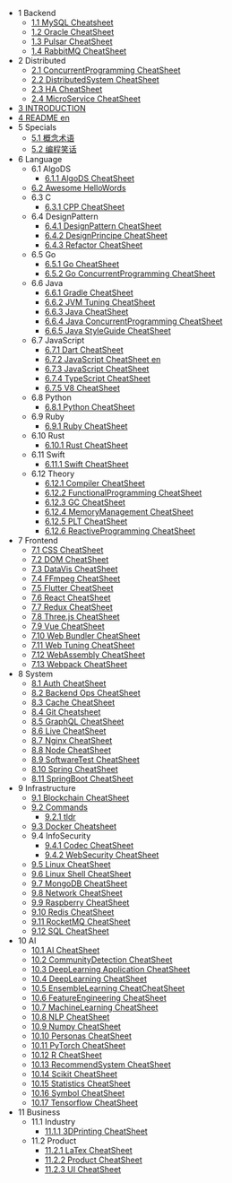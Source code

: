   - 1 Backend
    - [1.1 MySQL Cheatsheet](/Backend/MySQL-Cheatsheet.md)
    - [1.2 Oracle CheatSheet](/Backend/Oracle-CheatSheet.md)
    - [1.3 Pulsar CheatSheet](/Backend/Pulsar-CheatSheet.md)
    - [1.4 RabbitMQ CheatSheet](/Backend/RabbitMQ-CheatSheet.md)
  - 2 Distributed
    - [2.1 ConcurrentProgramming CheatSheet](/Distributed/ConcurrentProgramming-CheatSheet.md)
    - [2.2 DistributedSystem CheatSheet](/Distributed/DistributedSystem-CheatSheet.md)
    - [2.3 HA CheatSheet](/Distributed/HA-CheatSheet.md)
    - [2.4 MicroService CheatSheet](/Distributed/MicroService-CheatSheet.md)
  - [3 INTRODUCTION](/INTRODUCTION.md)
  - [4 README en](/README-en.md)
  - 5 Specials
    - [5.1 概念术语](/Specials/概念术语.md)
    - [5.2 编程笑话](/Specials/编程笑话.md)
  - 6 Language
    - 6.1 AlgoDS
      - [6.1.1 AlgoDS CheatSheet](/Language/AlgoDS/AlgoDS-CheatSheet.md)
    - [6.2 Awesome HelloWords](/Language/Awesome-HelloWords.md)
    - 6.3 C
      - [6.3.1 CPP CheatSheet](/Language/C/CPP-CheatSheet.md)
    - 6.4 DesignPattern
      - [6.4.1 DesignPattern CheatSheet](/Language/DesignPattern/DesignPattern-CheatSheet.md)
      - [6.4.2 DesignPrincipe CheatSheet](/Language/DesignPattern/DesignPrincipe-CheatSheet.md)
      - [6.4.3 Refactor CheatSheet](/Language/DesignPattern/Refactor-CheatSheet.md)
    - 6.5 Go
      - [6.5.1 Go CheatSheet](/Language/Go/Go-CheatSheet.md)
      - [6.5.2 Go ConcurrentProgramming CheatSheet](/Language/Go/Go-ConcurrentProgramming-CheatSheet.md)
    - 6.6 Java
      - [6.6.1 Gradle CheatSheet](/Language/Java/Gradle-CheatSheet.md)
      - [6.6.2 JVM Tuning CheatSheet](/Language/Java/JVM-Tuning-CheatSheet.md)
      - [6.6.3 Java CheatSheet](/Language/Java/Java-CheatSheet.md)
      - [6.6.4 Java ConcurrentProgramming CheatSheet](/Language/Java/Java-ConcurrentProgramming-CheatSheet.md)
      - [6.6.5 Java StyleGuide CheatSheet](/Language/Java/Java-StyleGuide-CheatSheet.md)
    - 6.7 JavaScript
      - [6.7.1 Dart CheatSheet](/Language/JavaScript/Dart-CheatSheet.md)
      - [6.7.2 JavaScript CheatSheet en](/Language/JavaScript/JavaScript-CheatSheet-en.md)
      - [6.7.3 JavaScript CheatSheet](/Language/JavaScript/JavaScript-CheatSheet.md)
      - [6.7.4 TypeScript CheatSheet](/Language/JavaScript/TypeScript-CheatSheet.md)
      - [6.7.5 V8 CheatSheet](/Language/JavaScript/V8-CheatSheet.md)
    - 6.8 Python
      - [6.8.1 Python CheatSheet](/Language/Python/Python-CheatSheet.md)
    - 6.9 Ruby
      - [6.9.1 Ruby CheatSheet](/Language/Ruby/Ruby-CheatSheet.md)
    - 6.10 Rust
      - [6.10.1 Rust CheatSheet](/Language/Rust/Rust-CheatSheet.md)
    - 6.11 Swift
      - [6.11.1 Swift CheatSheet](/Language/Swift/Swift-CheatSheet.md)
    - 6.12 Theory
      - [6.12.1 Compiler CheatSheet](/Language/Theory/Compiler-CheatSheet.md)
      - [6.12.2 FunctionalProgramming CheatSheet](/Language/Theory/FunctionalProgramming-CheatSheet.md)
      - [6.12.3 GC CheatSheet](/Language/Theory/GC-CheatSheet.md)
      - [6.12.4 MemoryManagement CheatSheet](/Language/Theory/MemoryManagement-CheatSheet.md)
      - [6.12.5 PLT CheatSheet](/Language/Theory/PLT-CheatSheet.md)
      - [6.12.6 ReactiveProgramming CheatSheet](/Language/Theory/ReactiveProgramming-CheatSheet.md)
  - 7 Frontend
    - [7.1 CSS CheatSheet](/Frontend/CSS-CheatSheet.md)
    - [7.2 DOM CheatSheet](/Frontend/DOM-CheatSheet.md)
    - [7.3 DataVis CheatSheet](/Frontend/DataVis-CheatSheet.md)
    - [7.4 FFmpeg CheatSheet](/Frontend/FFmpeg-CheatSheet.md)
    - [7.5 Flutter CheatSheet](/Frontend/Flutter-CheatSheet.md)
    - [7.6 React CheatSheet](/Frontend/React-CheatSheet.md)
    - [7.7 Redux CheatSheet](/Frontend/Redux-CheatSheet.md)
    - [7.8 Three.js CheatSheet](/Frontend/Three.js-CheatSheet.md)
    - [7.9 Vue CheatSheet](/Frontend/Vue-CheatSheet.md)
    - [7.10 Web Bundler CheatSheet](/Frontend/Web-Bundler-CheatSheet.md)
    - [7.11 Web Tuning CheatSheet](/Frontend/Web-Tuning-CheatSheet.md)
    - [7.12 WebAssembly CheatSheet](/Frontend/WebAssembly-CheatSheet.md)
    - [7.13 Webpack CheatSheet](/Frontend/Webpack-CheatSheet.md)
  - 8 System
    - [8.1 Auth CheatSheet](/System/Auth-CheatSheet.md)
    - [8.2 Backend Ops CheatSheet](/System/Backend-Ops-CheatSheet.md)
    - [8.3 Cache CheatSheet](/System/Cache-CheatSheet.md)
    - [8.4 Git Cheatsheet](/System/Git-Cheatsheet.md)
    - [8.5 GraphQL CheatSheet](/System/GraphQL-CheatSheet.md)
    - [8.6 Live CheatSheet](/System/Live-CheatSheet.md)
    - [8.7 Nginx CheatSheet](/System/Nginx-CheatSheet.md)
    - [8.8 Node CheatSheet](/System/Node-CheatSheet.md)
    - [8.9 SoftwareTest CheatSheet](/System/SoftwareTest-CheatSheet.md)
    - [8.10 Spring CheatSheet](/System/Spring-CheatSheet.md)
    - [8.11 SpringBoot CheatSheet](/System/SpringBoot-CheatSheet.md)
  - 9 Infrastructure
    - [9.1 Blockchain CheatSheet](/Infrastructure/Blockchain-CheatSheet.md)
    - [9.2 Commands](/Infrastructure/Commands/README.md)
      - [9.2.1 tldr](/Infrastructure/Commands/tldr.md)
    - [9.3 Docker Cheatsheet](/Infrastructure/Docker-Cheatsheet.md)
    - 9.4 InfoSecurity
      - [9.4.1 Codec CheatSheet](/Infrastructure/InfoSecurity/Codec-CheatSheet.md)
      - [9.4.2 WebSecurity CheatSheet](/Infrastructure/InfoSecurity/WebSecurity-CheatSheet.md)
    - [9.5 Linux CheatSheet](/Infrastructure/Linux-CheatSheet.md)
    - [9.6 Linux Shell CheatSheet](/Infrastructure/Linux-Shell-CheatSheet.md)
    - [9.7 MongoDB CheatSheet](/Infrastructure/MongoDB-CheatSheet.md)
    - [9.8 Network CheatSheet](/Infrastructure/Network-CheatSheet.md)
    - [9.9 Raspberry CheatSheet](/Infrastructure/Raspberry-CheatSheet.md)
    - [9.10 Redis CheatSheet](/Infrastructure/Redis-CheatSheet.md)
    - [9.11 RocketMQ CheatSheet](/Infrastructure/RocketMQ-CheatSheet.md)
    - [9.12 SQL CheatSheet](/Infrastructure/SQL-CheatSheet.md)
  - 10 AI
    - [10.1 AI CheatSheet](/AI/AI-CheatSheet.md)
    - [10.2 CommunityDetection CheatSheet](/AI/CommunityDetection-CheatSheet.md)
    - [10.3 DeepLearning Application CheatSheet](/AI/DeepLearning-Application-CheatSheet.md)
    - [10.4 DeepLearning CheatSheet](/AI/DeepLearning-CheatSheet.md)
    - [10.5 EnsembleLearning CheatCheatSheet](/AI/EnsembleLearning-CheatCheatSheet.md)
    - [10.6 FeatureEngineering CheatSheet](/AI/FeatureEngineering-CheatSheet.md)
    - [10.7 MachineLearning CheatSheet](/AI/MachineLearning-CheatSheet.md)
    - [10.8 NLP CheatSheet](/AI/NLP-CheatSheet.md)
    - [10.9 Numpy CheatSheet](/AI/Numpy-CheatSheet.md)
    - [10.10 Personas CheatSheet](/AI/Personas-CheatSheet.md)
    - [10.11 PyTorch CheatSheet](/AI/PyTorch-CheatSheet.md)
    - [10.12 R CheatSheet](/AI/R-CheatSheet.md)
    - [10.13 RecommendSystem CheatSheet](/AI/RecommendSystem-CheatSheet.md)
    - [10.14 Scikit CheatSheet](/AI/Scikit-CheatSheet.md)
    - [10.15 Statistics CheatSheet](/AI/Statistics-CheatSheet.md)
    - [10.16 Symbol CheatSheet](/AI/Symbol-CheatSheet.md)
    - [10.17 Tensorflow CheatSheet](/AI/Tensorflow-CheatSheet.md)
  - 11 Business
    - 11.1 Industry
      - [11.1.1 3DPrinting CheatSheet](/Business/Industry/3DPrinting-CheatSheet.md)
    - 11.2 Product
      - [11.2.1 LaTex CheatSheet](/Business/Product/LaTex-CheatSheet.md)
      - [11.2.2 Product CheatSheet](/Business/Product/Product-CheatSheet.md)
      - [11.2.3 UI CheatSheet](/Business/Product/UI-CheatSheet.md)
